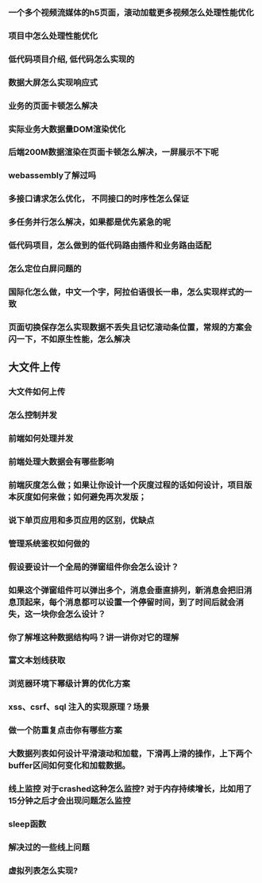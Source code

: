 ### 一个多个视频流媒体的h5页面，滚动加载更多视频怎么处理性能优化

### 项目中怎么处理性能优化

### 低代码项目介绍, 低代码怎么实现的

### 数据大屏怎么实现响应式

### 业务的页面卡顿怎么解决

### 实际业务大数据量DOM渲染优化

### 后端200M数据渲染在页面卡顿怎么解决，一屏展示不下呢

### webassembly了解过吗

### 多接口请求怎么优化， 不同接口的时序性怎么保证

### 多任务并行怎么解决，如果都是优先紧急的呢

### 低代码项目，怎么做到的低代码路由插件和业务路由适配

### 怎么定位白屏问题的


### 国际化怎么做，中文一个字，阿拉伯语很长一串，怎么实现样式的一致

### 页面切换保存怎么实现数据不丢失且记忆滚动条位置，常规的方案会闪一下，不如原生性能，怎么解决

## 大文件上传

### 大文件如何上传

### 怎么控制并发

### 前端如何处理并发

### 前端处理大数据会有哪些影响

### 前端灰度怎么做；如果让你设计一个灰度过程的话如何设计，项目版本灰度如何来做；如何避免再次发版；

### 说下单页应用和多页应用的区别，优缺点

### 管理系统鉴权如何做的


### 假设要设计一个全局的弹窗组件你会怎么设计？

### 如果这个弹窗组件可以弹出多个，消息会垂直排列，新消息会把旧消息顶起来，每个消息都可以设置一个停留时间，到了时间后就会消失，这一块你会怎么设计？

### 你了解堆这种数据结构吗？讲一讲你对它的理解

### 富文本划线获取

### 浏览器环境下幂级计算的优化方案

###  xss、csrf、sql 注入的实现原理？场景

### 做一个防重复点击你有哪些方案

### 大数据列表如何设计平滑滚动和加载，下滑再上滑的操作，上下两个buffer区间如何变化和加载数据。

### 线上监控 对于crashed这种怎么监控? 对于内存持续增长，比如用了15分钟之后才会出现问题怎么监控

### sleep函数

### 解决过的一些线上问题

### 虚拟列表怎么实现?